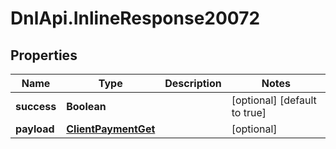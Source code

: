 # DnlApi.InlineResponse20072

## Properties
Name | Type | Description | Notes
------------ | ------------- | ------------- | -------------
**success** | **Boolean** |  | [optional] [default to true]
**payload** | [**ClientPaymentGet**](ClientPaymentGet.md) |  | [optional] 


